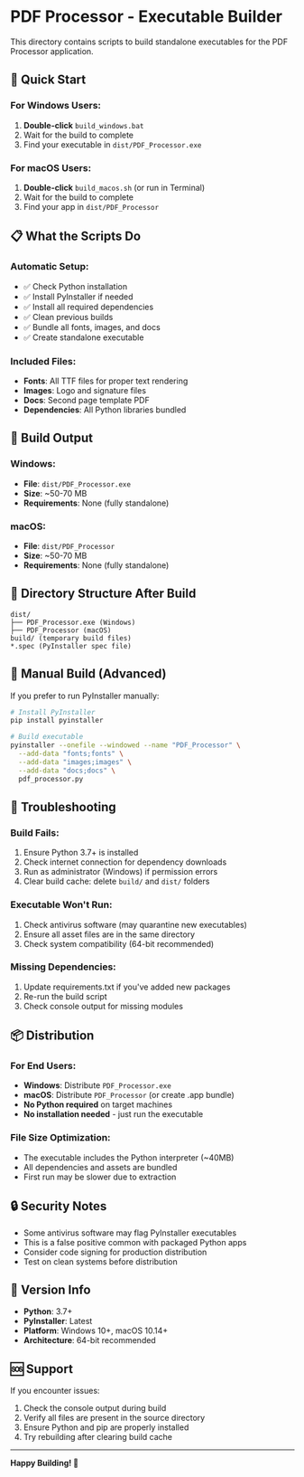 # PDF Processor - Executable Builder

This directory contains scripts to build standalone executables for the PDF Processor application.

## 🚀 Quick Start

### For Windows Users:
1. **Double-click** `build_windows.bat`
2. Wait for the build to complete
3. Find your executable in `dist/PDF_Processor.exe`

### For macOS Users:
1. **Double-click** `build_macos.sh` (or run in Terminal)
2. Wait for the build to complete  
3. Find your app in `dist/PDF_Processor`

## 📋 What the Scripts Do

### Automatic Setup:
- ✅ Check Python installation
- ✅ Install PyInstaller if needed
- ✅ Install all required dependencies
- ✅ Clean previous builds
- ✅ Bundle all fonts, images, and docs
- ✅ Create standalone executable

### Included Files:
- **Fonts**: All TTF files for proper text rendering
- **Images**: Logo and signature files
- **Docs**: Second page template PDF
- **Dependencies**: All Python libraries bundled

## 🎯 Build Output

### Windows:
- **File**: `dist/PDF_Processor.exe`
- **Size**: ~50-70 MB
- **Requirements**: None (fully standalone)

### macOS:
- **File**: `dist/PDF_Processor`
- **Size**: ~50-70 MB  
- **Requirements**: None (fully standalone)

## 📁 Directory Structure After Build

```
dist/
├── PDF_Processor.exe (Windows)
├── PDF_Processor (macOS)
build/ (temporary build files)
*.spec (PyInstaller spec file)
```

## 🔧 Manual Build (Advanced)

If you prefer to run PyInstaller manually:

```bash
# Install PyInstaller
pip install pyinstaller

# Build executable
pyinstaller --onefile --windowed --name "PDF_Processor" \
  --add-data "fonts;fonts" \
  --add-data "images;images" \
  --add-data "docs;docs" \
  pdf_processor.py
```

## 🚨 Troubleshooting

### Build Fails:
1. Ensure Python 3.7+ is installed
2. Check internet connection for dependency downloads
3. Run as administrator (Windows) if permission errors
4. Clear build cache: delete `build/` and `dist/` folders

### Executable Won't Run:
1. Check antivirus software (may quarantine new executables)
2. Ensure all asset files are in the same directory
3. Check system compatibility (64-bit recommended)

### Missing Dependencies:
1. Update requirements.txt if you've added new packages
2. Re-run the build script
3. Check console output for missing modules

## 📦 Distribution

### For End Users:
- **Windows**: Distribute `PDF_Processor.exe` 
- **macOS**: Distribute `PDF_Processor` (or create .app bundle)
- **No Python required** on target machines
- **No installation needed** - just run the executable

### File Size Optimization:
- The executable includes the Python interpreter (~40MB)
- All dependencies and assets are bundled
- First run may be slower due to extraction

## 🔒 Security Notes

- Some antivirus software may flag PyInstaller executables
- This is a false positive common with packaged Python apps
- Consider code signing for production distribution
- Test on clean systems before distribution

## 📝 Version Info

- **Python**: 3.7+
- **PyInstaller**: Latest
- **Platform**: Windows 10+, macOS 10.14+
- **Architecture**: 64-bit recommended

## 🆘 Support

If you encounter issues:
1. Check the console output during build
2. Verify all files are present in the source directory
3. Ensure Python and pip are properly installed
4. Try rebuilding after clearing build cache

---

**Happy Building! 🎉**
